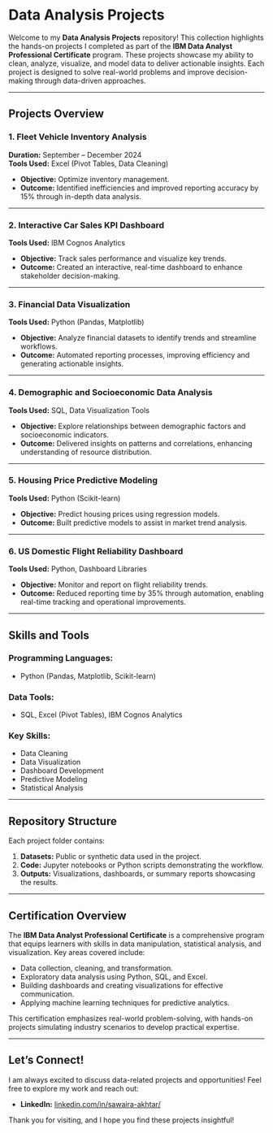 # Data Analysis Projects 

Welcome to my **Data Analysis Projects** repository! This collection highlights the hands-on projects I completed as part of the **IBM Data Analyst Professional Certificate** program. These projects showcase my ability to clean, analyze, visualize, and model data to deliver actionable insights. Each project is designed to solve real-world problems and improve decision-making through data-driven approaches.

---

## **Projects Overview**

### 1. **Fleet Vehicle Inventory Analysis**  
**Duration:** September – December 2024  
**Tools Used:** Excel (Pivot Tables, Data Cleaning)  
- **Objective:** Optimize inventory management.
- **Outcome:** Identified inefficiencies and improved reporting accuracy by 15% through in-depth data analysis.

---

### 2. **Interactive Car Sales KPI Dashboard**  
**Tools Used:** IBM Cognos Analytics  
- **Objective:** Track sales performance and visualize key trends.
- **Outcome:** Created an interactive, real-time dashboard to enhance stakeholder decision-making.

---

### 3. **Financial Data Visualization**  
**Tools Used:** Python (Pandas, Matplotlib)  
- **Objective:** Analyze financial datasets to identify trends and streamline workflows.
- **Outcome:** Automated reporting processes, improving efficiency and generating actionable insights.

---

### 4. **Demographic and Socioeconomic Data Analysis**  
**Tools Used:** SQL, Data Visualization Tools  
- **Objective:** Explore relationships between demographic factors and socioeconomic indicators.
- **Outcome:** Delivered insights on patterns and correlations, enhancing understanding of resource distribution.

---

### 5. **Housing Price Predictive Modeling**  
**Tools Used:** Python (Scikit-learn)  
- **Objective:** Predict housing prices using regression models.
- **Outcome:** Built predictive models to assist in market trend analysis.

---

### 6. **US Domestic Flight Reliability Dashboard**  
**Tools Used:** Python, Dashboard Libraries  
- **Objective:** Monitor and report on flight reliability trends.
- **Outcome:** Reduced reporting time by 35% through automation, enabling real-time tracking and operational improvements.

---

## **Skills and Tools**

### **Programming Languages:**
- Python (Pandas, Matplotlib, Scikit-learn)

### **Data Tools:**
- SQL, Excel (Pivot Tables), IBM Cognos Analytics

### **Key Skills:**
- Data Cleaning
- Data Visualization
- Dashboard Development
- Predictive Modeling
- Statistical Analysis

---

## **Repository Structure**

Each project folder contains:
1. **Datasets:** Public or synthetic data used in the project.
2. **Code:** Jupyter notebooks or Python scripts demonstrating the workflow.
3. **Outputs:** Visualizations, dashboards, or summary reports showcasing the results.

---

## **Certification Overview**

The **IBM Data Analyst Professional Certificate** is a comprehensive program that equips learners with skills in data manipulation, statistical analysis, and visualization. Key areas covered include:
- Data collection, cleaning, and transformation.
- Exploratory data analysis using Python, SQL, and Excel.
- Building dashboards and creating visualizations for effective communication.
- Applying machine learning techniques for predictive analytics.

This certification emphasizes real-world problem-solving, with hands-on projects simulating industry scenarios to develop practical expertise.

---

## **Let’s Connect!**

I am always excited to discuss data-related projects and opportunities! Feel free to explore my work and reach out:
- **LinkedIn:** [linkedin.com/in/sawaira-akhtar/](#)

Thank you for visiting, and I hope you find these projects insightful!

